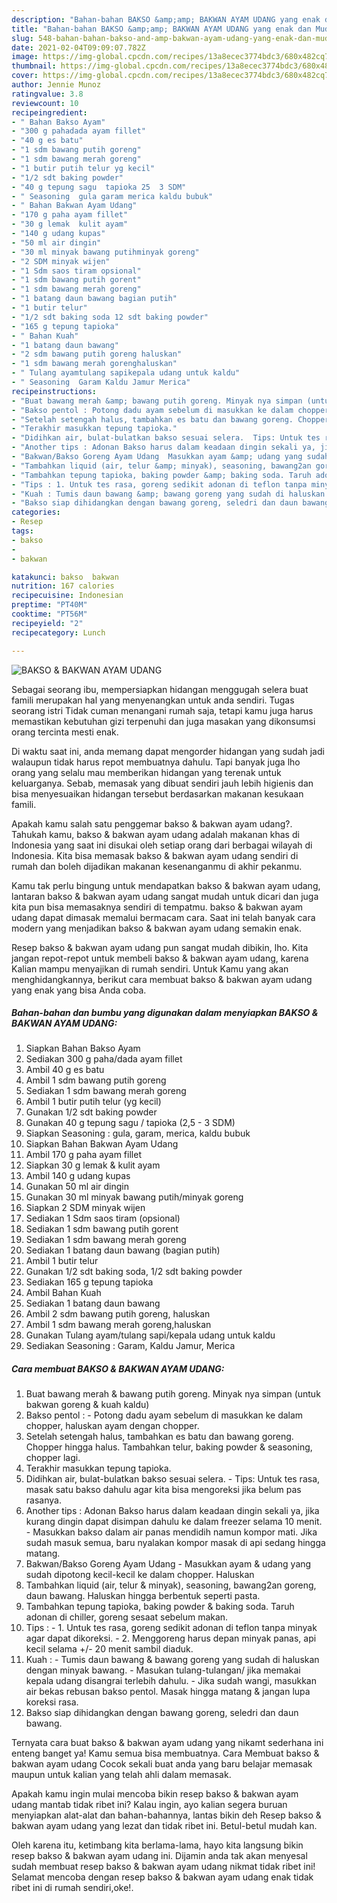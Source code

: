 ```yaml
---
description: "Bahan-bahan BAKSO &amp;amp; BAKWAN AYAM UDANG yang enak dan Mudah Dibuat"
title: "Bahan-bahan BAKSO &amp;amp; BAKWAN AYAM UDANG yang enak dan Mudah Dibuat"
slug: 548-bahan-bahan-bakso-and-amp-bakwan-ayam-udang-yang-enak-dan-mudah-dibuat
date: 2021-02-04T09:09:07.782Z
image: https://img-global.cpcdn.com/recipes/13a8ecec3774bdc3/680x482cq70/bakso-bakwan-ayam-udang-foto-resep-utama.jpg
thumbnail: https://img-global.cpcdn.com/recipes/13a8ecec3774bdc3/680x482cq70/bakso-bakwan-ayam-udang-foto-resep-utama.jpg
cover: https://img-global.cpcdn.com/recipes/13a8ecec3774bdc3/680x482cq70/bakso-bakwan-ayam-udang-foto-resep-utama.jpg
author: Jennie Munoz
ratingvalue: 3.8
reviewcount: 10
recipeingredient:
- " Bahan Bakso Ayam"
- "300 g pahadada ayam fillet"
- "40 g es batu"
- "1 sdm bawang putih goreng"
- "1 sdm bawang merah goreng"
- "1 butir putih telur yg kecil"
- "1/2 sdt baking powder"
- "40 g tepung sagu  tapioka 25  3 SDM"
- " Seasoning  gula garam merica kaldu bubuk"
- " Bahan Bakwan Ayam Udang"
- "170 g paha ayam fillet"
- "30 g lemak  kulit ayam"
- "140 g udang kupas"
- "50 ml air dingin"
- "30 ml minyak bawang putihminyak goreng"
- "2 SDM minyak wijen"
- "1 Sdm saos tiram opsional"
- "1 sdm bawang putih gorent"
- "1 sdm bawang merah goreng"
- "1 batang daun bawang bagian putih"
- "1 butir telur"
- "1/2 sdt baking soda 12 sdt baking powder"
- "165 g tepung tapioka"
- " Bahan Kuah"
- "1 batang daun bawang"
- "2 sdm bawang putih goreng haluskan"
- "1 sdm bawang merah gorenghaluskan"
- " Tulang ayamtulang sapikepala udang untuk kaldu"
- " Seasoning  Garam Kaldu Jamur Merica"
recipeinstructions:
- "Buat bawang merah &amp; bawang putih goreng. Minyak nya simpan (untuk bakwan goreng &amp; kuah kaldu)"
- "Bakso pentol : Potong dadu ayam sebelum di masukkan ke dalam chopper, haluskan ayam dengan chopper."
- "Setelah setengah halus, tambahkan es batu dan bawang goreng. Chopper hingga halus. Tambahkan telur, baking powder &amp; seasoning, chopper lagi."
- "Terakhir masukkan tepung tapioka."
- "Didihkan air, bulat-bulatkan bakso sesuai selera.  Tips: Untuk tes rasa, masak satu bakso dahulu agar kita bisa mengoreksi jika belum pas rasanya."
- "Another tips : Adonan Bakso harus dalam keadaan dingin sekali ya, jika kurang dingin dapat disimpan dahulu ke dalam freezer selama 10 menit. Masukkan bakso dalam air panas mendidih namun kompor mati. Jika sudah masuk semua, baru nyalakan kompor masak di api sedang hingga matang."
- "Bakwan/Bakso Goreng Ayam Udang  Masukkan ayam &amp; udang yang sudah dipotong kecil-kecil ke dalam chopper. Haluskan"
- "Tambahkan liquid (air, telur &amp; minyak), seasoning, bawang2an goreng, daun bawang. Haluskan hingga berbentuk seperti pasta."
- "Tambahkan tepung tapioka, baking powder &amp; baking soda. Taruh adonan di chiller, goreng sesaat sebelum makan."
- "Tips : 1. Untuk tes rasa, goreng sedikit adonan di teflon tanpa minyak agar dapat dikoreksi. 2. Menggoreng harus depan minyak panas, api kecil selama +/- 20 menit sambil diaduk."
- "Kuah : Tumis daun bawang &amp; bawang goreng yang sudah di haluskan dengan minyak bawang. Masukan tulang-tulangan/ jika memakai kepala udang disangrai terlebih dahulu.  Jika sudah wangi, masukkan air bekas rebusan bakso pentol. Masak hingga matang &amp; jangan lupa koreksi rasa."
- "Bakso siap dihidangkan dengan bawang goreng, seledri dan daun bawang."
categories:
- Resep
tags:
- bakso
- 
- bakwan

katakunci: bakso  bakwan 
nutrition: 167 calories
recipecuisine: Indonesian
preptime: "PT40M"
cooktime: "PT56M"
recipeyield: "2"
recipecategory: Lunch

---
```



![BAKSO &amp; BAKWAN AYAM UDANG](https://img-global.cpcdn.com/recipes/13a8ecec3774bdc3/680x482cq70/bakso-bakwan-ayam-udang-foto-resep-utama.jpg)

Sebagai seorang ibu, mempersiapkan hidangan menggugah selera buat famili merupakan hal yang menyenangkan untuk anda sendiri. Tugas seorang istri Tidak cuman menangani rumah saja, tetapi kamu juga harus memastikan kebutuhan gizi terpenuhi dan juga masakan yang dikonsumsi orang tercinta mesti enak.

Di waktu  saat ini, anda memang dapat mengorder hidangan yang sudah jadi walaupun tidak harus repot membuatnya dahulu. Tapi banyak juga lho orang yang selalu mau memberikan hidangan yang terenak untuk keluarganya. Sebab, memasak yang dibuat sendiri jauh lebih higienis dan bisa menyesuaikan hidangan tersebut berdasarkan makanan kesukaan famili. 



Apakah kamu salah satu penggemar bakso &amp; bakwan ayam udang?. Tahukah kamu, bakso &amp; bakwan ayam udang adalah makanan khas di Indonesia yang saat ini disukai oleh setiap orang dari berbagai wilayah di Indonesia. Kita bisa memasak bakso &amp; bakwan ayam udang sendiri di rumah dan boleh dijadikan makanan kesenanganmu di akhir pekanmu.

Kamu tak perlu bingung untuk mendapatkan bakso &amp; bakwan ayam udang, lantaran bakso &amp; bakwan ayam udang sangat mudah untuk dicari dan juga kita pun bisa memasaknya sendiri di tempatmu. bakso &amp; bakwan ayam udang dapat dimasak memalui bermacam cara. Saat ini telah banyak cara modern yang menjadikan bakso &amp; bakwan ayam udang semakin enak.

Resep bakso &amp; bakwan ayam udang pun sangat mudah dibikin, lho. Kita jangan repot-repot untuk membeli bakso &amp; bakwan ayam udang, karena Kalian mampu menyajikan di rumah sendiri. Untuk Kamu yang akan menghidangkannya, berikut cara membuat bakso &amp; bakwan ayam udang yang enak yang bisa Anda coba.

<!--inarticleads1-->

##### Bahan-bahan dan bumbu yang digunakan dalam menyiapkan BAKSO &amp; BAKWAN AYAM UDANG:

1. Siapkan  Bahan Bakso Ayam
1. Sediakan 300 g paha/dada ayam fillet
1. Ambil 40 g es batu
1. Ambil 1 sdm bawang putih goreng
1. Sediakan 1 sdm bawang merah goreng
1. Ambil 1 butir putih telur (yg kecil)
1. Gunakan 1/2 sdt baking powder
1. Gunakan 40 g tepung sagu / tapioka (2,5 - 3 SDM)
1. Siapkan  Seasoning : gula, garam, merica, kaldu bubuk
1. Siapkan  Bahan Bakwan Ayam Udang
1. Ambil 170 g paha ayam fillet
1. Siapkan 30 g lemak &amp; kulit ayam
1. Ambil 140 g udang kupas
1. Gunakan 50 ml air dingin
1. Gunakan 30 ml minyak bawang putih/minyak goreng
1. Siapkan 2 SDM minyak wijen
1. Sediakan 1 Sdm saos tiram (opsional)
1. Sediakan 1 sdm bawang putih gorent
1. Sediakan 1 sdm bawang merah goreng
1. Sediakan 1 batang daun bawang (bagian putih)
1. Ambil 1 butir telur
1. Gunakan 1/2 sdt baking soda, 1/2 sdt baking powder
1. Sediakan 165 g tepung tapioka
1. Ambil  Bahan Kuah
1. Sediakan 1 batang daun bawang
1. Ambil 2 sdm bawang putih goreng, haluskan
1. Ambil 1 sdm bawang merah goreng,haluskan
1. Gunakan  Tulang ayam/tulang sapi/kepala udang untuk kaldu
1. Sediakan  Seasoning : Garam, Kaldu Jamur, Merica




<!--inarticleads2-->

##### Cara membuat BAKSO &amp; BAKWAN AYAM UDANG:

1. Buat bawang merah &amp; bawang putih goreng. Minyak nya simpan (untuk bakwan goreng &amp; kuah kaldu)
1. Bakso pentol : - Potong dadu ayam sebelum di masukkan ke dalam chopper, haluskan ayam dengan chopper.
1. Setelah setengah halus, tambahkan es batu dan bawang goreng. Chopper hingga halus. Tambahkan telur, baking powder &amp; seasoning, chopper lagi.
1. Terakhir masukkan tepung tapioka.
1. Didihkan air, bulat-bulatkan bakso sesuai selera.  - Tips: Untuk tes rasa, masak satu bakso dahulu agar kita bisa mengoreksi jika belum pas rasanya.
1. Another tips : Adonan Bakso harus dalam keadaan dingin sekali ya, jika kurang dingin dapat disimpan dahulu ke dalam freezer selama 10 menit. - Masukkan bakso dalam air panas mendidih namun kompor mati. Jika sudah masuk semua, baru nyalakan kompor masak di api sedang hingga matang.
1. Bakwan/Bakso Goreng Ayam Udang  - Masukkan ayam &amp; udang yang sudah dipotong kecil-kecil ke dalam chopper. Haluskan
1. Tambahkan liquid (air, telur &amp; minyak), seasoning, bawang2an goreng, daun bawang. Haluskan hingga berbentuk seperti pasta.
1. Tambahkan tepung tapioka, baking powder &amp; baking soda. Taruh adonan di chiller, goreng sesaat sebelum makan.
1. Tips : - 1. Untuk tes rasa, goreng sedikit adonan di teflon tanpa minyak agar dapat dikoreksi. - 2. Menggoreng harus depan minyak panas, api kecil selama +/- 20 menit sambil diaduk.
1. Kuah : - Tumis daun bawang &amp; bawang goreng yang sudah di haluskan dengan minyak bawang. - Masukan tulang-tulangan/ jika memakai kepala udang disangrai terlebih dahulu.  - Jika sudah wangi, masukkan air bekas rebusan bakso pentol. Masak hingga matang &amp; jangan lupa koreksi rasa.
1. Bakso siap dihidangkan dengan bawang goreng, seledri dan daun bawang.




Ternyata cara buat bakso &amp; bakwan ayam udang yang nikamt sederhana ini enteng banget ya! Kamu semua bisa membuatnya. Cara Membuat bakso &amp; bakwan ayam udang Cocok sekali buat anda yang baru belajar memasak maupun untuk kalian yang telah ahli dalam memasak.

Apakah kamu ingin mulai mencoba bikin resep bakso &amp; bakwan ayam udang mantab tidak ribet ini? Kalau ingin, ayo kalian segera buruan menyiapkan alat-alat dan bahan-bahannya, lantas bikin deh Resep bakso &amp; bakwan ayam udang yang lezat dan tidak ribet ini. Betul-betul mudah kan. 

Oleh karena itu, ketimbang kita berlama-lama, hayo kita langsung bikin resep bakso &amp; bakwan ayam udang ini. Dijamin anda tak akan menyesal sudah membuat resep bakso &amp; bakwan ayam udang nikmat tidak ribet ini! Selamat mencoba dengan resep bakso &amp; bakwan ayam udang enak tidak ribet ini di rumah sendiri,oke!.

